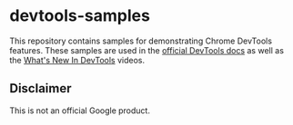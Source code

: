 # devtools-samples

This repository contains samples for demonstrating Chrome DevTools features. These
samples are used in the [official DevTools docs][official] as well as the
[What's New In DevTools][wndt] videos.

[official]: https://developers.google.com/web/tools/chrome-devtools
[wndt]: https://www.youtube.com/playlist?list=PLNYkxOF6rcIBDSojZWBv4QJNoT4GNYzQD

## Disclaimer

This is not an official Google product.
